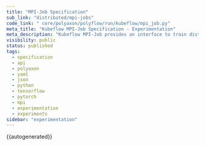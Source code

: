 ```yaml
---
title: "MPI-Job Specification"
sub_link: "distributed/mpi-jobs"
code_link: " core/polyaxon/polyflow/run/kubeflow/mpi_job.py"
meta_title: "Kubeflow MPI-Job Specification - Experimentation"
meta_description: "Kubeflow MPI-Job provides an interface to train distributed experiments with MPI."
visibility: public
status: published
tags:
  - specification
  - api
  - polyaxon
  - yaml
  - json
  - python
  - tensorflow
  - pytorch
  - mpi
  - experimentation
  - experiments
sidebar: "experimentation"
---
```


{{autogenerated}}
